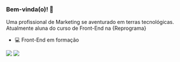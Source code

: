 ### Bem-vinda(o)! 🤘
Uma profissional de Marketing se aventurado em terras tecnológicas. Atualmente aluna do curso de Front-End na {Reprograma}
- 💻 Front-End em formação


[<img src="https://img.shields.io/badge/linkedin-%230077B5.svg?&style=for-the-badge&logo=linkedin&logoColor=white" />](https://www.linkedin.com/in/andressa-gs/) [<img src = "https://img.shields.io/badge/instagram-%23E4405F.svg?&style=for-the-badge&logo=instagram&logoColor=white">](https://www.instagram.com/andressa.gs/) 
